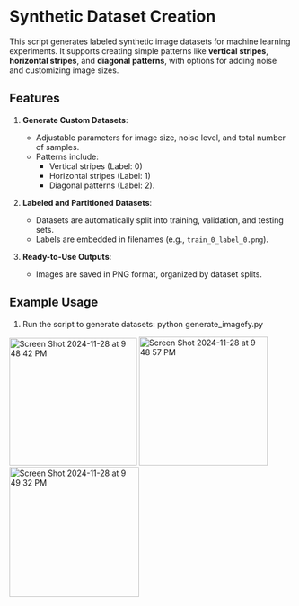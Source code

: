 # Synthetic Dataset Creation

This script generates labeled synthetic image datasets for machine learning experiments. It supports creating simple patterns like **vertical stripes**, **horizontal stripes**, and **diagonal patterns**, with options for adding noise and customizing image sizes.

## Features
1. **Generate Custom Datasets**:
   - Adjustable parameters for image size, noise level, and total number of samples.
   - Patterns include:
     - Vertical stripes (Label: 0)
     - Horizontal stripes (Label: 1)
     - Diagonal patterns (Label: 2).

2. **Labeled and Partitioned Datasets**:
   - Datasets are automatically split into training, validation, and testing sets.
   - Labels are embedded in filenames (e.g., `train_0_label_0.png`).

3. **Ready-to-Use Outputs**:

   - Images are saved in PNG format, organized by dataset splits.

## Example Usage
1. Run the script to generate datasets:
python generate_imagefy.py


<img width="227" alt="Screen Shot 2024-11-28 at 9 48 42 PM" src="https://github.com/user-attachments/assets/b415b9e5-cee2-45b4-84f5-3fe6f101b97e">
<img width="229" alt="Screen Shot 2024-11-28 at 9 48 57 PM" src="https://github.com/user-attachments/assets/7aa0e4f0-136f-4af7-95c0-1a47241f0697">
<img width="231" alt="Screen Shot 2024-11-28 at 9 49 32 PM" src="https://github.com/user-attachments/assets/85173da0-de64-4444-a6cd-7f42acd84303">

